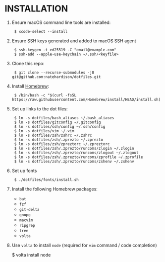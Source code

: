 INSTALLATION
============
1. Ensure macOS command line tools are installed:

        $ xcode-select --install

1. Ensure SSH keys generated and added to macOS SSH agent

        $ ssh-keygen -t ed25519 -C "email@example.com"
        $ ssh-add --apple-use-keychain ~/.ssh/<keyfile>

1. Clone this repo:

        $ git clone --recurse-submodules -j8 git@github.com:natehardison/dotfiles.git

1. Install [Homebrew](http://brew.sh/):

        $ /bin/bash -c "$(curl -fsSL https://raw.githubusercontent.com/Homebrew/install/HEAD/install.sh)"

1. Set up links to the dot files:

        $ ln -s dotfiles/bash_aliases ~/.bash_aliases
        $ ln -s dotfiles/gitconfig ~/.gitconfig
        $ ln -s dotfiles/ssh/config ~/.ssh/config
        $ ln -s dotfiles/vim ~/.vim
        $ ln -s dotfiles/zsh/zshrc ~/.zshrc
        $ ln -s dotfiles/zsh/.zprezto ~/.zprezto
        $ ln -s dotfiles/zsh/zpreztorc ~/.zpreztorc
        $ ln -s dotfiles/zsh/.zprezto/runcoms/zlogin ~/.zlogin
        $ ln -s dotfiles/zsh/.zprezto/runcoms/zlogout ~/.zlogout
        $ ln -s dotfiles/zsh/.zprezto/runcoms/zprofile ~/.zprofile
        $ ln -s dotfiles/zsh/.zprezto/runcoms/zshenv ~/.zshenv

1. Set up fonts

        $ ./dotfiles/fonts/install.sh

1. Install the following Homebrew packages:

    * `bat`
    * `fzf`
    * `git-delta`
    * `gnupg`
    * `macvim`
    * `ripgrep`
    * `tree`
    * `volta`

1. Use `volta` to install `node` (required for `vim` command / code completion)

    $ volta install node
